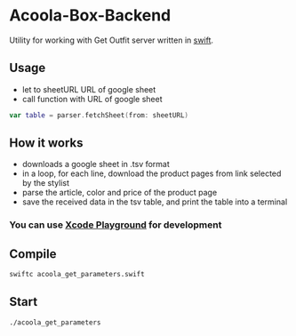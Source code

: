 #  Acoola-Box-Backend

Utility for working with Get Outfit server written in [swift](https://swift.org).
## Usage

- let to sheetURL URL of google sheet
- call function with URL of google sheet
```swift
var table = parser.fetchSheet(from: sheetURL)
```
## How it works
- downloads a google sheet in .tsv format
- in a loop, for each line, download the product pages from link selected by the stylist
- parse the article, color and price of the product page
- save the received data in the tsv table, and print the table into a terminal

### You can use [Xcode Playground](https://apps.apple.com/app/xcode/id497799835) for development

## Compile
```bash
swiftc acoola_get_parameters.swift
```

## Start
```bash
./acoola_get_parameters
```

